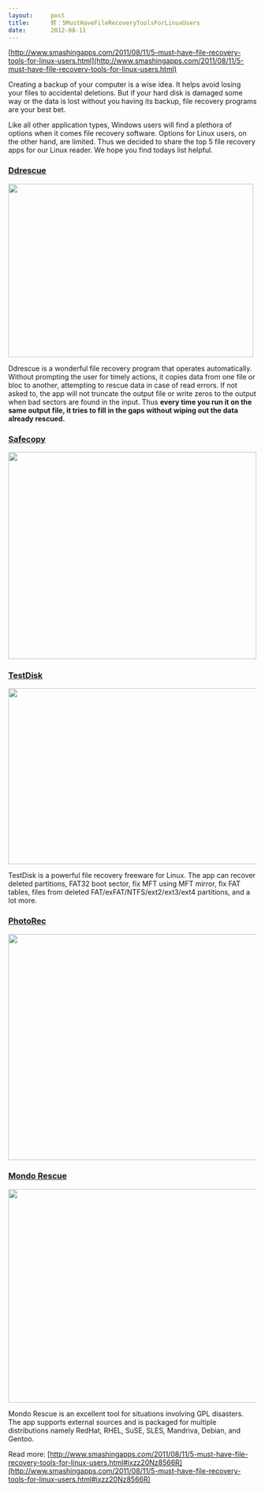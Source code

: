 ```yaml
---
layout:     post
title:      转：5MustHaveFileRecoveryToolsForLinuxUsers
date:       2012-08-11
---
```

[http://www.smashingapps.com/2011/08/11/5-must-have-file-recovery-tools-for-linux-users.html](http://www.smashingapps.com/2011/08/11/5-must-have-file-recovery-tools-for-linux-users.html)

Creating a backup of your computer is a wise idea. It helps avoid losing your  files to accidental deletions. But if your hard disk is damaged some way or the  data is lost without you having its backup, file recovery programs are your best  bet.

Like all other application types, Windows users will find a plethora of  options when it comes file recovery software. Options for Linux users, on the  other hand, are limited. Thus we decided to share the top 5 file recovery apps  for our Linux reader. We hope you find todays list helpful.

### **[Ddrescue](http://www.gnu.org/software/ddrescue/ddrescue.html)**

<img class="size-full wp-image-18149 aligncenter" src="http://cdn.smashingapps.com/wp-content/uploads/2011/08/dd.jpg" alt="" width="497" height="352" />

Ddrescue is a wonderful file recovery program that operates automatically.  Without prompting the user for timely actions, it copies data from one file or  bloc to another, attempting to rescue data in case of read errors. If not asked  to, the app will not truncate the output file or write zeros to the output when  bad sectors are found in the input. Thus **every time you run it on the same  output file, it tries to fill in the gaps without wiping out the data already  rescued.**

### **[Safecopy](http://safecopy.sourceforge.net/)**

<img class="size-full wp-image-18150 aligncenter" src="http://cdn.smashingapps.com/wp-content/uploads/2011/08/safecopy.jpg" alt="" width="503" height="420" />

### **[TestDisk](http://www.cgsecurity.org/wiki/TestDisk)**

<img class="size-full wp-image-18151 aligncenter" src="http://cdn.smashingapps.com/wp-content/uploads/2011/08/Testdisk.jpg" alt="" width="549" height="357" />

TestDisk is a powerful file recovery freeware for Linux. The app can recover  deleted partitions, FAT32 boot sector, fix MFT using MFT mirror, fix FAT tables,  files from deleted FAT/exFAT/NTFS/ext2/ext3/ext4 partitions, and a lot more.

### **[PhotoRec](http://www.cgsecurity.org/wiki/PhotoRec)**

<img class="size-full wp-image-18152 aligncenter" src="http://cdn.smashingapps.com/wp-content/uploads/2011/08/Photoreck.jpg" alt="" width="551" height="458" />

### **[Mondo  Rescue](http://www.mondorescue.org/)**

<img class="size-full wp-image-18153 aligncenter" src="http://cdn.smashingapps.com/wp-content/uploads/2011/08/Mondorescue.jpg" alt="" width="547" height="433" />

Mondo Rescue is an excellent tool for situations involving GPL disasters. The  app supports external sources and is packaged for multiple distributions namely  RedHat, RHEL, SuSE, SLES, Mandriva, Debian, and Gentoo.

Read more: [http://www.smashingapps.com/2011/08/11/5-must-have-file-recovery-tools-for-linux-users.html#ixzz20Nz8566R](http://www.smashingapps.com/2011/08/11/5-must-have-file-recovery-tools-for-linux-users.html#ixzz20Nz8566R)
